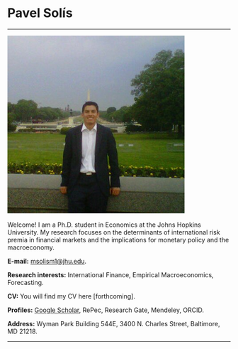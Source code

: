 # Pavel Solís 

___

![alt text](imageDC2011.jpg)

Welcome! I am a Ph.D. student in Economics at the Johns Hopkins University. My research focuses on the determinants of international risk premia in financial markets and the implications for monetary policy and the macroeconomy.

**E-mail:** <msolism1@jhu.edu>.

**Research interests:** International Finance, Empirical Macroeconomics, Forecasting.

**CV:** You will find my CV here [forthcoming].

**Profiles:** [Google Scholar](https://scholar.google.com/citations?user=psWsSL0AAAAJ&hl=en), RePec, Research Gate, Mendeley, ORCID.

**Address:**
Wyman Park Building 544E,
3400 N. Charles Street, 
Baltimore, MD 21218.

___
